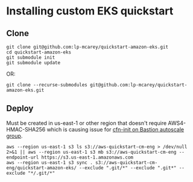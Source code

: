 # Installing custom EKS quickstart

## Clone

    git clone git@github.com:lp-mcarey/quickstart-amazon-eks.git
    cd quickstart-amazon-eks
    git submodule init
    git submodule update

OR:

    git clone --recurse-submodules git@github.com:lp-mcarey/quickstart-amazon-eks.git

## Deploy

Must be created in us-east-1 or other region that doesn't require AWS4-HMAC-SHA256 which is causing issue for [cfn-init on Bastion autoscale group](https://forums.aws.amazon.com/thread.jspa?threadID=254885).

    aws --region us-east-1 s3 ls s3://aws-quickstart-cm-eng > /dev/null 2>&1 || aws --region us-east-1 s3 mb s3://aws-quickstart-cm-eng --endpoint-url https://s3.us-east-1.amazonaws.com
    aws --region us-east-1 s3 sync . s3://aws-quickstart-cm-eng/quickstart-amazon-eks/ --exclude ".git/*" --exclude ".git*" --exclude "*/.git/*"

